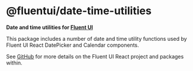 # @fluentui/date-time-utilities

**Date and time utilities for [Fluent UI](https://developer.microsoft.com/en-us/fluentui)**

This package includes a number of date and time utility functions used by Fluent UI React DatePicker and Calendar components.

See [GitHub](https://github.com/microsoft/fluentui) for more details on the Fluent UI React project and packages within.
